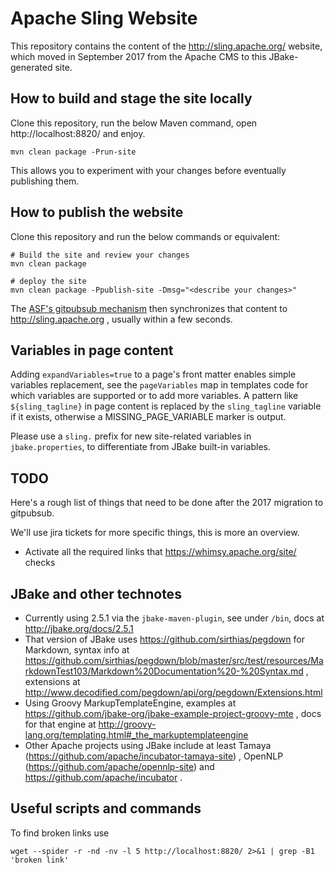 # Apache Sling Website
This repository contains the content of the http://sling.apache.org/ website, which moved in September 2017 from
the Apache CMS to this JBake-generated site.

## How to build and stage the site locally  
Clone this repository, run the below Maven command, open http://localhost:8820/ and enjoy.

    mvn clean package -Prun-site
	
This allows	you to experiment with your changes before eventually publishing them.

## How to publish the website
Clone this repository and run the below commands or equivalent:

	# Build the site and review your changes
	mvn clean package

    # deploy the site
    mvn clean package -Ppublish-site -Dmsg="<describe your changes>"

The [ASF's gitpubsub mechanism](https://blogs.apache.org/infra/entry/git_based_websites_available) then synchronizes that content to http://sling.apache.org , usually within a few seconds.

## Variables in page content
Adding `expandVariables=true` to a page's front matter enables simple variables replacement, see the `pageVariables` map in
templates code for which variables are supported or to add more variables. A pattern like `${sling_tagline}` in page content
is replaced by the `sling_tagline` variable if it exists, otherwise a MISSING_PAGE_VARIABLE marker is output.

Please use a `sling.` prefix for new site-related variables in `jbake.properties`, to differentiate from JBake built-in variables.

## TODO
Here's a rough list of things that need to be done after the 2017 migration to gitpubsub.

We'll use jira tickets for more specific things, this is more an overview.

* Activate all the required links that https://whimsy.apache.org/site/ checks

## JBake and other technotes
* Currently using 2.5.1 via the `jbake-maven-plugin`, see under `/bin`, docs at http://jbake.org/docs/2.5.1
* That version of JBake uses https://github.com/sirthias/pegdown for Markdown, syntax info at https://github.com/sirthias/pegdown/blob/master/src/test/resources/MarkdownTest103/Markdown%20Documentation%20-%20Syntax.md , extensions at http://www.decodified.com/pegdown/api/org/pegdown/Extensions.html
* Using Groovy MarkupTemplateEngine, examples at https://github.com/jbake-org/jbake-example-project-groovy-mte , docs for that engine at http://groovy-lang.org/templating.html#_the_markuptemplateengine
* Other Apache projects using JBake include at least Tamaya (https://github.com/apache/incubator-tamaya-site) , OpenNLP (https://github.com/apache/opennlp-site) and https://github.com/apache/incubator .

## Useful scripts and commands
To find broken links use

    wget --spider -r -nd -nv -l 5 http://localhost:8820/ 2>&1 | grep -B1 'broken link'
